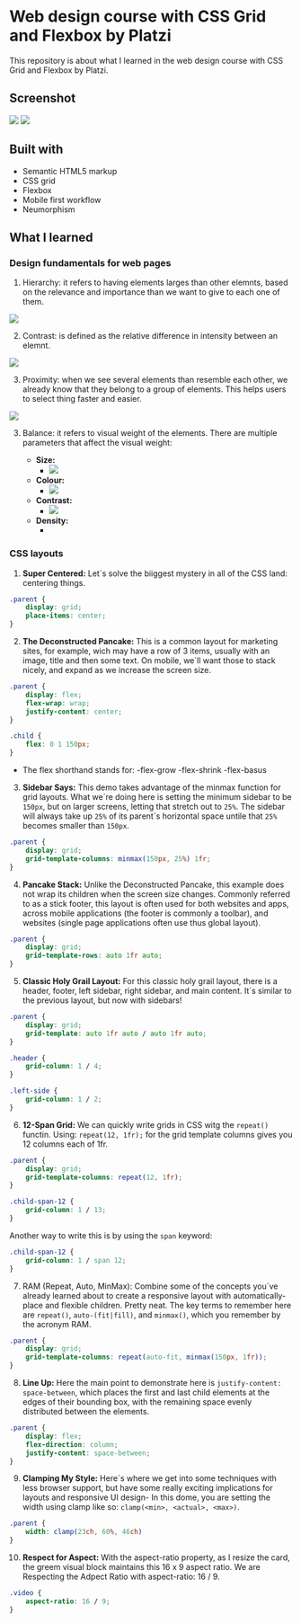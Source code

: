 # Web design course with CSS Grid and Flexbox by Platzi

This repository is about what I learned in the web design course with CSS Grid and Flexbox by Platzi.

## Screenshot

![](./images/desktop-design.jpeg)
![](./images/mobil-design.jpeg)

## Built with 

- Semantic HTML5 markup
- CSS grid
- Flexbox
- Mobile first workflow
- Neumorphism

## What I learned

### Design fundamentals for web pages

1. Hierarchy: it refers to having elements larges than other elemnts, based on the relevance and importance than we want to give to each one of them. 

![](./images/hierarchy.jpg)

2. Contrast: is defined as the relative difference in intensity between an elemnt. 

![](./images/contrast.jpg)

3. Proximity: when we see several elements than resemble each other, we already know that they belong to a group of elements. This helps users to select thing faster and easier.

![](./images/proximity.jpg)

3. Balance: it refers to visual weight of the elements. There are multiple parameters that affect the visual weight:

    - **Size:**
        - ![](./images/size.jpg)
    - **Colour:**
        - ![](./images/colour.jpg)
    - **Contrast:**
        - ![](./images/contrast-balance.jpg)
    - **Density:**
        - [](./images/density.jpg)

### CSS layouts

1. **Super Centered:** Let´s solve the biiggest mystery in all of the CSS land: centering things. 

```css
.parent {
    display: grid;
    place-items: center;
}
```
2. **The Deconstructed Pancake:** This is a common layout for marketing sites, for example, wich may have a row of 3 items, usually with an image, title and then some text. On mobile, we´ll want those to stack nicely, and expand as we increase the screen size.

```css
.parent {
    display: flex;
    flex-wrap: wrap;
    justify-content: center;
}

.child {
    flex: 0 1 150px;
}
```
- The flex shorthand stands for: 
    -flex-grow
    -flex-shrink
    -flex-basus

3. **Sidebar Says:** This demo takes advantage of the minmax function for grid layouts. What we´re doing here is setting the minimum sidebar to be ``150px``, but on larger screens, letting that stretch out to ``25%``. The sidebar will always take up ``25%`` of its parent´s horizontal space untile that ``25%`` becomes smaller than ``150px``.

```css
.parent {
    display: grid;
    grid-template-columns: minmax(150px, 25%) 1fr;
}
```

4. **Pancake Stack:** Unlike the Deconstructed Pancake, this example does not wrap its children when the screen size changes. Commonly referred to as a stick footer, this layout is often used for both websites and apps, across mobile applications (the footer is commonly a toolbar), and websites (single page applications often use thus global layout).

```css
.parent {
    display: grid;
    grid-template-rows: auto 1fr auto;
}
```

5. **Classic Holy Grail Layout:** For this classic holy grail layout, there is a header, footer, left sidebar, right sidebar, and main content. It´s similar to the previous layout, but now with sidebars!

```css
.parent {
    display: grid;
    grid-template: auto 1fr auto / auto 1fr auto;
}

.header {
    grid-column: 1 / 4;
}

.left-side {
    grid-column: 1 / 2;
}
```

6. **12-Span Grid:** We can quickly write grids in CSS witg the ``repeat()`` functin. Using: ``repeat(12, 1fr);`` for the grid template columns gives you 12 columns each of 1fr.

```css
.parent {
    display: grid;
    grid-template-columns: repeat(12, 1fr);
}

.child-span-12 {
    grid-column: 1 / 13;
}
```
Another way to write this is by using the ``span`` keyword:

```css
.child-span-12 {
    grid-column: 1 / span 12;
}
```

7. RAM (Repeat, Auto, MinMax): Combine some of the concepts you´ve already learned about to create a responsive layout with automatically-place and flexible children. Pretty neat. The key terms to remember here are ``repeat()``, ``auto-(fit|fill)``, and ``minmax()``, which you remember by the acronym RAM.

```css
.parent {
    display: grid;
    grid-template-columns: repeat(auto-fit, minmax(150px, 1fr));
}
```

8. **Line Up:** Here the main point to demonstrate here is ``justify-content: space-between``, which places the first and last child elements at the edges of their bounding box, with the remaining space evenly distributed between the elements.

```css
.parent {
    display: flex;
    flex-direction: column;
    justify-content: space-between;
}
```


9. **Clamping My Style:** Here´s where we get into some techniques with less browser support, but have some really exciting implications for layouts and responsive UI design- In this dome, you are setting the width using clamp like so: ``clamp(<min>, <actual>, <max>)``.

```css
.parent {
    width: clamp(23ch, 60%, 46ch)
}
```

10. **Respect for Aspect:** With the aspect-ratio property, as I resize the card, the greem visual block maintains this 16 x 9 aspect ratio. We are Respecting the Adpect Ratio with aspect-ratio: 16 / 9. 

```css
.video {
    aspect-ratio: 16 / 9;
}
```